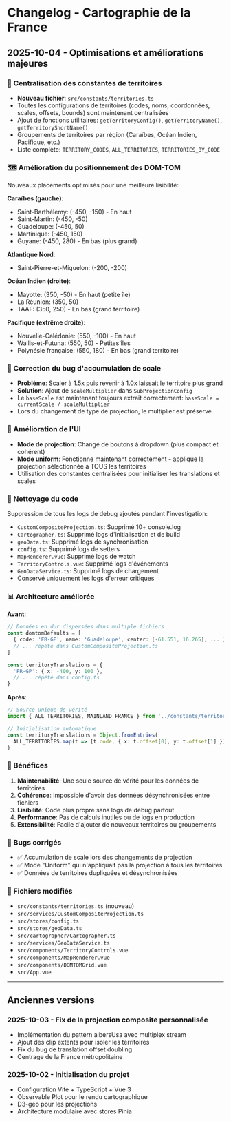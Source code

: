 # Changelog - Cartographie de la France

## 2025-10-04 - Optimisations et améliorations majeures

### 🎯 Centralisation des constantes de territoires
- **Nouveau fichier**: `src/constants/territories.ts`
- Toutes les configurations de territoires (codes, noms, coordonnées, scales, offsets, bounds) sont maintenant centralisées
- Ajout de fonctions utilitaires: `getTerritoryConfig()`, `getTerritoryName()`, `getTerritoryShortName()`
- Groupements de territoires par région (Caraïbes, Océan Indien, Pacifique, etc.)
- Liste complète: `TERRITORY_CODES`, `ALL_TERRITORIES`, `TERRITORIES_BY_CODE`

### 🗺️ Amélioration du positionnement des DOM-TOM
Nouveaux placements optimisés pour une meilleure lisibilité:

**Caraïbes (gauche)**:
- Saint-Barthélemy: (-450, -150) - En haut
- Saint-Martin: (-450, -50)
- Guadeloupe: (-450, 50)
- Martinique: (-450, 150)
- Guyane: (-450, 280) - En bas (plus grand)

**Atlantique Nord**:
- Saint-Pierre-et-Miquelon: (-200, -200)

**Océan Indien (droite)**:
- Mayotte: (350, -50) - En haut (petite île)
- La Réunion: (350, 50)
- TAAF: (350, 250) - En bas (grand territoire)

**Pacifique (extrême droite)**:
- Nouvelle-Calédonie: (550, -100) - En haut
- Wallis-et-Futuna: (550, 50) - Petites îles
- Polynésie française: (550, 180) - En bas (grand territoire)

### 🔧 Correction du bug d'accumulation de scale
- **Problème**: Scaler à 1.5x puis revenir à 1.0x laissait le territoire plus grand
- **Solution**: Ajout de `scaleMultiplier` dans `SubProjectionConfig`
- Le `baseScale` est maintenant toujours extrait correctement: `baseScale = currentScale / scaleMultiplier`
- Lors du changement de type de projection, le multiplier est préservé

### 🎨 Amélioration de l'UI
- **Mode de projection**: Changé de boutons à dropdown (plus compact et cohérent)
- **Mode uniform**: Fonctionne maintenant correctement - applique la projection sélectionnée à TOUS les territoires
- Utilisation des constantes centralisées pour initialiser les translations et scales

### 🧹 Nettoyage du code
Suppression de tous les logs de debug ajoutés pendant l'investigation:
- `CustomCompositeProjection.ts`: Supprimé 10+ console.log
- `Cartographer.ts`: Supprimé logs d'initialisation et de build
- `geoData.ts`: Supprimé logs de synchronisation
- `config.ts`: Supprimé logs de setters
- `MapRenderer.vue`: Supprimé logs de watch
- `TerritoryControls.vue`: Supprimé logs d'événements
- `GeoDataService.ts`: Supprimé logs de chargement
- Conservé uniquement les logs d'erreur critiques

### 📊 Architecture améliorée
**Avant**:
```typescript
// Données en dur dispersées dans multiple fichiers
const domtomDefaults = [
  { code: 'FR-GP', name: 'Guadeloupe', center: [-61.551, 16.265], ... },
  // ... répété dans CustomCompositeProjection.ts
]

const territoryTranslations = {
  'FR-GP': { x: -400, y: 100 },
  // ... répété dans config.ts
}
```

**Après**:
```typescript
// Source unique de vérité
import { ALL_TERRITORIES, MAINLAND_FRANCE } from '../constants/territories'

// Initialisation automatique
const territoryTranslations = Object.fromEntries(
  ALL_TERRITORIES.map(t => [t.code, { x: t.offset[0], y: t.offset[1] }])
)
```

### 🚀 Bénéfices
1. **Maintenabilité**: Une seule source de vérité pour les données de territoires
2. **Cohérence**: Impossible d'avoir des données désynchronisées entre fichiers
3. **Lisibilité**: Code plus propre sans logs de debug partout
4. **Performance**: Pas de calculs inutiles ou de logs en production
5. **Extensibilité**: Facile d'ajouter de nouveaux territoires ou groupements

### 🐛 Bugs corrigés
- ✅ Accumulation de scale lors des changements de projection
- ✅ Mode "Uniform" qui n'appliquait pas la projection à tous les territoires
- ✅ Données de territoires dupliquées et désynchronisées

### 📝 Fichiers modifiés
- `src/constants/territories.ts` (nouveau)
- `src/services/CustomCompositeProjection.ts`
- `src/stores/config.ts`
- `src/stores/geoData.ts`
- `src/cartographer/Cartographer.ts`
- `src/services/GeoDataService.ts`
- `src/components/TerritoryControls.vue`
- `src/components/MapRenderer.vue`
- `src/components/DOMTOMGrid.vue`
- `src/App.vue`

---

## Anciennes versions

### 2025-10-03 - Fix de la projection composite personnalisée
- Implémentation du pattern albersUsa avec multiplex stream
- Ajout des clip extents pour isoler les territoires
- Fix du bug de translation offset doubling
- Centrage de la France métropolitaine

### 2025-10-02 - Initialisation du projet
- Configuration Vite + TypeScript + Vue 3
- Observable Plot pour le rendu cartographique
- D3-geo pour les projections
- Architecture modulaire avec stores Pinia
